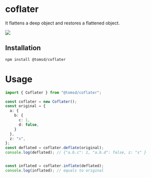 # coflater

It flattens a deep object and restores a flattened object.

[![](https://nodei.co/npm/@tomsd/coflater.svg?mini=true)](https://www.npmjs.com/package/@tomsd/coflater)

## Installation
``` shell
npm install @tomsd/coflater
```

# Usage

``` typescript
import { Coflater } from "@tomsd/coflater";

const coflater = new Coflater();
const original = {
  a: {
    b: {
      c: 1,
      d: false,
    }
  },
  z: "s",
};
const deflated = coflater.deflate(original);
console.log(deflated); // {"a.b.c": 1, "a.b.d": false, z: "s" }


const inflated = coflater.inflate(deflated);
console.log(inflated); // equals to original
```
